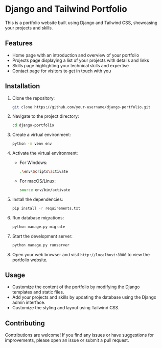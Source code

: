 # Django and Tailwind Portfolio

This is a portfolio website built using Django and Tailwind CSS, showcasing your projects and skills.

## Features

- Home page with an introduction and overview of your portfolio
- Projects page displaying a list of your projects with details and links
- Skills page highlighting your technical skills and expertise
- Contact page for visitors to get in touch with you

## Installation

1. Clone the repository:

   ```bash
   git clone https://github.com/your-username/django-portfolio.git
   ```

2. Navigate to the project directory:

   ```bash
   cd django-portfolio
   ```

3. Create a virtual environment:

   ```bash
   python -m venv env
   ```

4. Activate the virtual environment:

   - For Windows:

     ```bash
     .\env\Scripts\activate
     ```

   - For macOS/Linux:

     ```bash
     source env/bin/activate
     ```

5. Install the dependencies:

   ```bash
   pip install -r requirements.txt
   ```

6. Run database migrations:

   ```bash
   python manage.py migrate
   ```

7. Start the development server:

   ```bash
   python manage.py runserver
   ```

8. Open your web browser and visit `http://localhost:8000` to view the portfolio website.

## Usage

- Customize the content of the portfolio by modifying the Django templates and static files.
- Add your projects and skills by updating the database using the Django admin interface.
- Customize the styling and layout using Tailwind CSS.

## Contributing

Contributions are welcome! If you find any issues or have suggestions for improvements, please open an issue or submit a pull request.
